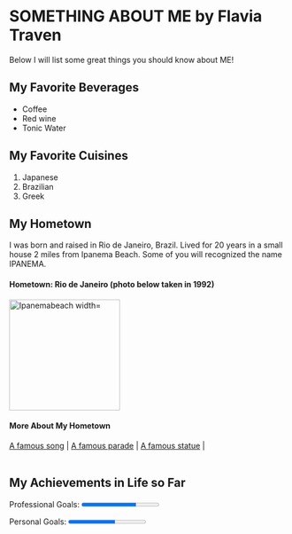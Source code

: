 <!DOCTYPE html>
<html lang="en">
<head>
	<meta charset="UTF-8">
</head>	
<body>
<h1>SOMETHING ABOUT ME by Flavia Traven</h1>
<p>Below I will list some great things you should know about ME!</p>
</body>
</html>
<h2>My Favorite Beverages</h2>
<ul>
  <li>Coffee</li>
  <li>Red wine</li>
  <li>Tonic Water</li>
</ul>  
<h2>My Favorite Cuisines</h2>
<ol>
  <li>Japanese</li>
  <li>Brazilian</li>
  <li>Greek</li>
</ol>  
<h2>My Hometown</strong></h2>
    <p>I was born and raised in Rio de Janeiro, Brazil. Lived for 20 years in a small house 2 miles from Ipanema Beach.
Some of you will recognized the name IPANEMA.</p>
<h4>Hometown: Rio de Janeiro (photo below taken in 1992)</h4> 
 <img src="https://lonelyplanetimages.imgix.net/mastheads/GettyImages-147189497_medium.jpg" alt="Ipanemabeach width="200" height="200" 
<br>
<h4>More About My Hometown</h4>
<nav>
 	<a href="https://en.wikipedia.org/wiki/The_Girl_from_Ipanema"> A famous song</a> |
 	<a href="https://en.wikipedia.org/wiki/Rio_Carnival">A famous parade</a> |
 	<a href="https://en.wikipedia.org/wiki/Christ_the_Redeemer_(statue)">A famous statue</a> |
 </nav>
<br>
<h2>My Achievements in Life so Far</h2>
<p><label for="file">Professional Goals:</label>
<progress id="file" max="100" value="70"> 70% </progress>
<p><label for="file">Personal Goals:</label>
<progress id="file" max="100" value="60"> 60% </progress>

